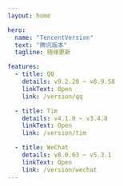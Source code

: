 ```yaml
---
layout: home

hero:
  name: "TencentVersion"
  text: "腾讯版本"
  tagline: 随缘更新

features:
  - title: QQ
    details: v9.2.20 ~ v8.9.58
    linkText: Open
    link: /version/qq

  - title: Tim
    details: v4.1.0 ~ v3.4.8
    linkText: Open
    link: /version/tim

  - title: WeChat
    details: v8.0.63 ~ v5.3.1
    linkText: Open
    link: /version/wechat
---
```

